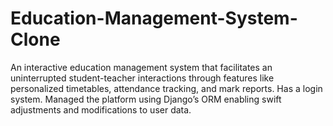 # Education-Management-System-Clone

An interactive education management system that facilitates an uninterrupted student-teacher interactions through features like personalized timetables, attendance tracking, and mark reports.
Has a login system. Managed the platform using Django’s ORM enabling swift adjustments and modifications to user data.

